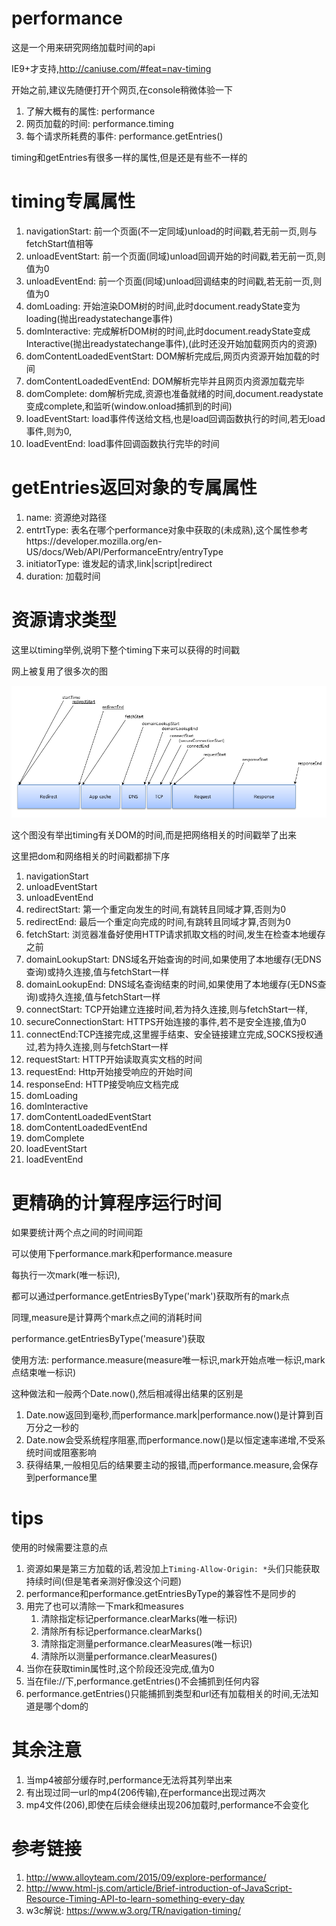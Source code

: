 # performance

这是一个用来研究网络加载时间的api

IE9+才支持,http://caniuse.com/#feat=nav-timing

开始之前,建议先随便打开个网页,在console稍微体验一下

1. 了解大概有的属性: performance
2. 网页加载的时间: performance.timing
3. 每个请求所耗费的事件: performance.getEntries()

timing和getEntries有很多一样的属性,但是还是有些不一样的

# timing专属属性

1. navigationStart: 前一个页面(不一定同域)unload的时间戳,若无前一页,则与fetchStart值相等
2. unloadEventStart: 前一个页面(同域)unload回调开始的时间戳,若无前一页,则值为0
3. unloadEventEnd: 前一个页面(同域)unload回调结束的时间戳,若无前一页,则值为0
4. domLoading: 开始渲染DOM树的时间,此时document.readyState变为loading(抛出readystatechange事件)
5. domInteractive: 完成解析DOM树的时间,此时document.readyState变成Interactive(抛出readystatechange事件),(此时还没开始加载网页内的资源)
6. domContentLoadedEventStart: DOM解析完成后,网页内资源开始加载的时间
7. domContentLoadedEventEnd: DOM解析完毕并且网页内资源加载完毕
8. domComplete: dom解析完成,资源也准备就绪的时间,document.readystate变成complete,和监听(window.onload捕抓到的时间)
9. loadEventStart: load事件传送给文档,也是load回调函数执行的时间,若无load事件,则为0,
10. loadEventEnd: load事件回调函数执行完毕的时间

# getEntries返回对象的专属属性

1. name: 资源绝对路径
2. entrtType: 表名在哪个performance对象中获取的(未成熟),这个属性参考https://developer.mozilla.org/en-US/docs/Web/API/PerformanceEntry/entryType
3. initiatorType: 谁发起的请求,link|script|redirect
4. duration: 加载时间

# 资源请求类型

这里以timing举例,说明下整个timing下来可以获得的时间戳

网上被复用了很多次的图

![时间加载](072455NuJ.png)


这个图没有举出timing有关DOM的时间,而是把网络相关的时间戳举了出来

这里把dom和网络相关的时间戳都排下序

1. navigationStart
2. unloadEventStart
3. unloadEventEnd
4. redirectStart: 第一个重定向发生的时间,有跳转且同域才算,否则为0
5. redirectEnd: 最后一个重定向完成的时间,有跳转且同域才算,否则为0
6. fetchStart: 浏览器准备好使用HTTP请求抓取文档的时间,发生在检查本地缓存之前
7. domainLookupStart: DNS域名开始查询的时间,如果使用了本地缓存(无DNS查询)或持久连接,值与fetchStart一样
8. domainLookupEnd: DNS域名查询结束的时间,如果使用了本地缓存(无DNS查询)或持久连接,值与fetchStart一样
9. connectStart: TCP开始建立连接时间,若为持久连接,则与fetchStart一样,
10. secureConnectionStart: HTTPS开始连接的事件,若不是安全连接,值为0
11. connectEnd:TCP连接完成,这里握手结束、安全链接建立完成,SOCKS授权通过,若为持久连接,则与fetchStart一样
11. requestStart: HTTP开始读取真实文档的时间
12. requestEnd: Http开始接受响应的开始时间
13. responseEnd: HTTP接受响应文档完成
14. domLoading
15. domInteractive
16. domContentLoadedEventStart
17. domContentLoadedEventEnd
18. domComplete
19. loadEventStart
20. loadEventEnd

# 更精确的计算程序运行时间

如果要统计两个点之间的时间间距

可以使用下performance.mark和performance.measure

每执行一次mark(唯一标识),

都可以通过performance.getEntriesByType('mark')获取所有的mark点

同理,measure是计算两个mark点之间的消耗时间

performance.getEntriesByType('measure')获取

使用方法: performance.measure(measure唯一标识,mark开始点唯一标识,mark点结束唯一标识)

这种做法和一般两个Date.now(),然后相减得出结果的区别是

1. Date.now返回到毫秒,而performance.mark|performance.now()是计算到百万分之一秒的
2. Date.now会受系统程序阻塞,而performance.now()是以恒定速率递增,不受系统时间或阻塞影响
3. 获得结果,一般相见后的结果要主动的报错,而performance.measure,会保存到performance里

# tips

使用的时候需要注意的点

1. 资源如果是第三方加载的话,若没加上`Timing-Allow-Origin: *`头们只能获取持续时间(但是笔者亲测好像没这个问题)
2. performance和performance.getEntriesByType的兼容性不是同步的
3. 用完了也可以清除一下mark和measures
    1. 清除指定标记performance.clearMarks(唯一标识)
    2. 清除所有标记performance.clearMarks()
    3. 清除指定测量performance.clearMeasures(唯一标识)
    4. 清除所以测量performance.clearMeasures()
4. 当你在获取timin属性时,这个阶段还没完成,值为0 
5. 当在file://下,performance.getEntries()不会捕抓到任何内容
6. performance.getEntries()只能捕抓到类型和url还有加载相关的时间,无法知道是哪个dom的


# 其余注意

1. 当mp4被部分缓存时,performance无法将其列举出来
2. 有出现过同一url的mp4(206传输),在performance出现过两次
3. mp4文件(206),即使在后续会继续出现206加载时,performance不会变化

# 参考链接

1. http://www.alloyteam.com/2015/09/explore-performance/
2. http://www.html-js.com/article/Brief-introduction-of-JavaScript-Resource-Timing-API-to-learn-something-every-day
3. w3c解说: https://www.w3.org/TR/navigation-timing/
